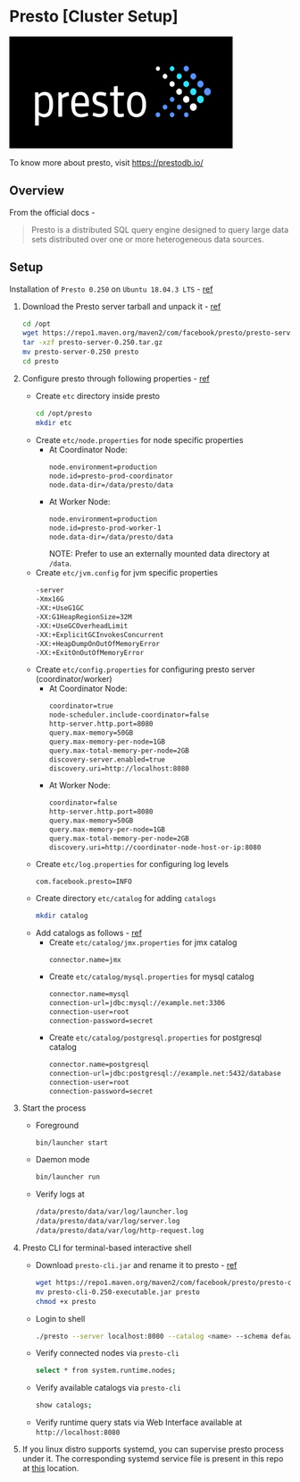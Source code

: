 # Presto [Cluster Setup]
<img src="https://github.com/abhishektripathi24/platform-setup/blob/master/presto/images/presto-logo.png" width="400" height="200"/>

To know more about presto, visit https://prestodb.io/

## Overview
From the official docs -

> Presto is a distributed SQL query engine designed to query large data sets distributed over one or more heterogeneous data sources.

## Setup
Installation of `Presto 0.250` on `Ubuntu 18.04.3 LTS` - [ref](https://prestodb.io/docs/current/installation/deployment.html)

1. Download the Presto server tarball and unpack it - [ref](https://prestodb.io/download.html)
    ```bash
    cd /opt
    wget https://repo1.maven.org/maven2/com/facebook/presto/presto-server/0.250/presto-server-0.250.tar.gz
    tar -xzf presto-server-0.250.tar.gz
    mv presto-server-0.250 presto
    cd presto
    ```

2. Configure presto through following properties - [ref](https://prestodb.io/docs/current/installation/deployment.html)
    * Create `etc` directory inside presto
        ```bash
        cd /opt/presto
        mkdir etc
       ```
    * Create `etc/node.properties` for node specific properties
        * At Coordinator Node:
            ```properties
            node.environment=production
            node.id=presto-prod-coordinator
            node.data-dir=/data/presto/data
            ```
        * At Worker Node:
            ```properties
            node.environment=production
            node.id=presto-prod-worker-1
            node.data-dir=/data/presto/data
            ```
            NOTE: Prefer to use an externally mounted data directory at `/data`.
    * Create `etc/jvm.config` for jvm specific properties
        ```properties
        -server
        -Xmx16G
        -XX:+UseG1GC
        -XX:G1HeapRegionSize=32M
        -XX:+UseGCOverheadLimit
        -XX:+ExplicitGCInvokesConcurrent
        -XX:+HeapDumpOnOutOfMemoryError
        -XX:+ExitOnOutOfMemoryError
        ```
    * Create `etc/config.properties` for configuring presto server (coordinator/worker)
        * At Coordinator Node:
            ```properties
            coordinator=true
            node-scheduler.include-coordinator=false
            http-server.http.port=8080
            query.max-memory=50GB
            query.max-memory-per-node=1GB
            query.max-total-memory-per-node=2GB
            discovery-server.enabled=true
            discovery.uri=http://localhost:8080
            ```
        * At Worker Node:
            ```properties
            coordinator=false
            http-server.http.port=8080
            query.max-memory=50GB
            query.max-memory-per-node=1GB
            query.max-total-memory-per-node=2GB
            discovery.uri=http://coordinator-node-host-or-ip:8080
            ```
    * Create `etc/log.properties` for configuring log levels
        ```properties
        com.facebook.presto=INFO
        ```
    * Create directory `etc/catalog` for adding `catalogs`
        ```bash
        mkdir catalog
        ``` 
    * Add catalogs as follows - [ref](https://prestodb.io/docs/current/connector.html)
        * Create `etc/catalog/jmx.properties` for jmx catalog
            ```properties
            connector.name=jmx
            ```
        * Create `etc/catalog/mysql.properties` for mysql catalog
            ```properties
            connector.name=mysql
            connection-url=jdbc:mysql://example.net:3306
            connection-user=root
            connection-password=secret
            ```
        * Create `etc/catalog/postgresql.properties` for postgresql catalog
            ```properties
            connector.name=postgresql
            connection-url=jdbc:postgresql://example.net:5432/database
            connection-user=root
            connection-password=secret
            ```

3. Start the process
    * Foreground
        ```bash
        bin/launcher start
        ```
    * Daemon mode
        ```bash
        bin/launcher run
        ```
    * Verify logs at
        ```bash
        /data/presto/data/var/log/launcher.log
        /data/presto/data/var/log/server.log
        /data/presto/data/var/log/http-request.log
        ```

4. Presto CLI for terminal-based interactive shell
    * Download `presto-cli.jar` and rename it to presto - [ref](https://repo1.maven.org/maven2/com/facebook/presto/presto-cli/0.250/presto-cli-0.250-executable.jar) 
        ```bash
        wget https://repo1.maven.org/maven2/com/facebook/presto/presto-cli/0.250/presto-cli-0.250-executable.jar
        mv presto-cli-0.250-executable.jar presto
        chmod +x presto
        ``` 
    * Login to shell
        ```bash
        ./presto --server localhost:8080 --catalog <name> --schema default
        ```
    * Verify connected nodes via `presto-cli`
        ```bash
        select * from system.runtime.nodes;
        ```
    * Verify available catalogs via `presto-cli`
        ```bash
        show catalogs; 
        ```
    * Verify runtime query stats via Web Interface available at `http://localhost:8080`
       
5. If you linux distro supports systemd, you can supervise presto process under it. The corresponding systemd service file is present in this repo at [this](systemd) location.

